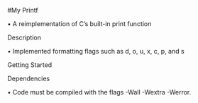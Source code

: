 #My Printf

•	A reimplementation of C’s built-in print function

Description

•	Implemented formatting flags such as d, o, u, x, c, p, and s

Getting Started

Dependencies

• Code must be compiled with the flags -Wall -Wextra -Werror.

